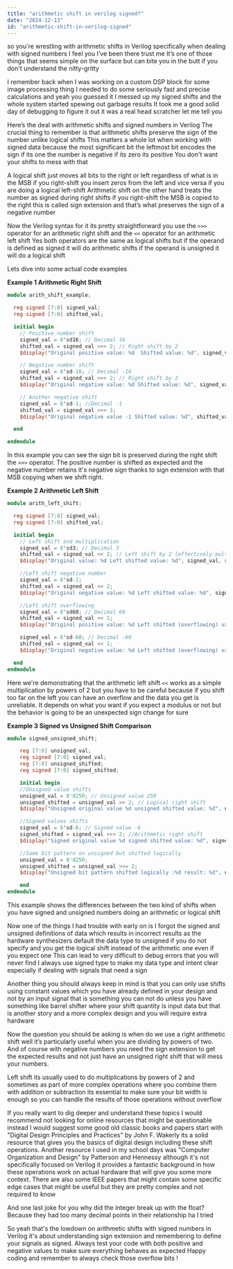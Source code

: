 ```yaml
---
title: "arithmetic shift in verilog signed?"
date: "2024-12-13"
id: "arithmetic-shift-in-verilog-signed"
---
```


so you're wrestling with arithmetic shifts in Verilog specifically when dealing with signed numbers I feel you I’ve been there trust me It’s one of those things that seems simple on the surface but can bite you in the butt if you don't understand the nitty-gritty

I remember back when I was working on a custom DSP block for some image processing thing I needed to do some seriously fast and precise calculations and yeah you guessed it I messed up my signed shifts and the whole system started spewing out garbage results It took me a good solid day of debugging to figure it out it was a real head scratcher let me tell you

Here’s the deal with arithmetic shifts and signed numbers in Verilog The crucial thing to remember is that arithmetic shifts preserve the sign of the number unlike logical shifts This matters a whole lot when working with signed data because the most significant bit the leftmost bit encodes the sign if its one the number is negative if its zero its positive You don't want your shifts to mess with that

A logical shift just moves all bits to the right or left regardless of what is in the MSB if you right-shift you insert zeros from the left and vice versa if you are doing a logical left-shift Arithmetic shift on the other hand treats the number as signed during right shifts if you right-shift the MSB is copied to the right this is called sign extension and that’s what preserves the sign of a negative number

Now the Verilog syntax for it its pretty straightforward you use the `>>>` operator for an arithmetic right shift and the `<<` operator for an arithmetic left shift Yes both operators are the same as logical shifts but if the operand is defined as signed it will do arithmetic shifts if the operand is unsigned it will do a logical shift

Lets dive into some actual code examples

**Example 1 Arithmetic Right Shift**

```verilog
module arith_shift_example;

  reg signed [7:0] signed_val;
  reg signed [7:0] shifted_val;

  initial begin
    // Positive number shift
    signed_val = 8'sd16; // Decimal 16
    shifted_val = signed_val >>> 2; // Right shift by 2
    $display("Original positive value: %d  Shifted value: %d", signed_val, shifted_val); // Expected 4

    // Negative number shift
    signed_val = 8'sd-16; // Decimal -16
    shifted_val = signed_val >>> 2; // Right shift by 2
    $display("Original negative value: %d Shifted value: %d", signed_val, shifted_val);  // Expected -4

    // Another negative shift
    signed_val = 8'sd-1; //Decimal -1
    shifted_val = signed_val >>> 3;
    $display("Original negative value -1 Shifted value: %d", shifted_val); //Expected -1

  end

endmodule

```

In this example you can see the sign bit is preserved during the right shift the `>>>` operator. The positive number is shifted as expected and the negative number retains it's negative sign thanks to sign extension with that MSB copying when we shift right.

**Example 2 Arithmetic Left Shift**

```verilog
module arith_left_shift;

  reg signed [7:0] signed_val;
  reg signed [7:0] shifted_val;

  initial begin
    // Left shift and multiplication
    signed_val = 8'sd3; // Decimal 3
    shifted_val = signed_val << 2; // Left shift by 2 (effectively multiplies by 4)
    $display("Original value: %d Left shifted value: %d", signed_val, shifted_val); //Expected 12

    //Left shift negative number
    signed_val = 8'sd-2;
    shifted_val = signed_val << 2;
    $display("Original negative value: %d Left shifted value: %d", signed_val,shifted_val); //Expected -8

    //Left shift overflowing
    signed_val = 8'sd60; // Decimal 60
    shifted_val = signed_val << 1;
    $display("Original positive value: %d Left shifted (overflowing) value: %d", signed_val, shifted_val); // Expected -112 due to overflow

    signed_val = 8'sd-60; // Decimal -60
    shifted_val = signed_val << 1;
    $display("Original negative value: %d Left shifted (overflowing) value: %d", signed_val, shifted_val); //Expected 40 due to overflow

  end
endmodule

```

Here we're demonstrating that the arithmetic left shift `<<` works as a simple multiplication by powers of 2 but you have to be careful because if you shift too far on the left you can have an overflow and the data you get is unreliable. It depends on what you want if you expect a modulus or not but the behavior is going to be an unexpected sign change for sure

**Example 3 Signed vs Unsigned Shift Comparison**

```verilog
module signed_unsigned_shift;

    reg [7:0] unsigned_val;
    reg signed [7:0] signed_val;
    reg [7:0] unsigned_shifted;
    reg signed [7:0] signed_shifted;

    initial begin
    //Unsigned value shifts
    unsigned_val = 8'd250; // Unsigned value 250
    unsigned_shifted = unsigned_val >> 2; // Logical right shift
    $display("Unsigned original value %d unsigned shifted value: %d", unsigned_val, unsigned_shifted); // Expect 62

    //Signed values shifts
    signed_val = 8'sd-6; // Signed value -6
    signed_shifted = signed_val >>> 2; //Arithmetic right shift
    $display("Signed original value %d signed shifted value: %d", signed_val, signed_shifted); //Expect -2

    //Same bit pattern on unsigned but shifted logically
    unsigned_val = 8'd250;
    unsigned_shifted = unsigned_val >>> 2;
    $display("Unsigned bit pattern shifted logically :%d result: %d", unsigned_val, unsigned_shifted); //Expect 62

    end
endmodule

```
This example shows the differences between the two kind of shifts when you have signed and unsigned numbers doing an arithmetic or logical shift

Now one of the things I had trouble with early on is I forgot the signed and unsigned definitions of data which results in incorrect results as the hardware synthesizers default the data type to unsigned if you do not specify and you get the logical shift instead of the arithmetic one even if you expect one This can lead to very difficult to debug errors that you will never find I always use signed type to make my data type and intent clear especially if dealing with signals that need a sign

Another thing you should always keep in mind is that you can only use shifts using constant values which you have already defined in your design and not by an input signal that is something you can not do unless you have something like barrel shifter where your shift quantity is input data but that is another story and a more complex design and you will require extra hardware

Now the question you should be asking is when do we use a right arithmetic shift well it’s particularly useful when you are dividing by powers of two. And of course with negative numbers you need the sign extension to get the expected results and not just have an unsigned right shift that will mess your numbers.

Left shift its usually used to do multiplications by powers of 2 and sometimes as part of more complex operations where you combine them with addition or subtraction its essential to make sure your bit width is enough so you can handle the results of those operations without overflow

If you really want to dig deeper and understand these topics I would recommend not looking for online resources that might be questionable instead I would suggest some good old classic books and papers start with "Digital Design Principles and Practices" by John F. Wakerly its a solid resource that gives you the basics of digital design including these shift operations. Another resource I used in my school days was "Computer Organization and Design" by Patterson and Hennessy although it's not specifically focused on Verilog it provides a fantastic background in how these operations work on actual hardware that will give you some more context. There are also some IEEE papers that might contain some specific edge cases that might be useful but they are pretty complex and not required to know

And one last joke for you why did the integer break up with the float? Because they had too many decimal points in their relationship ha I tried

So yeah that's the lowdown on arithmetic shifts with signed numbers in Verilog it's about understanding sign extension and remembering to define your signals as signed. Always test your code with both positive and negative values to make sure everything behaves as expected Happy coding and remember to always check those overflow bits !
